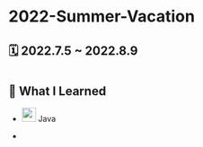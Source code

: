 # 2022-Summer-Vacation

## 🗓 2022.7.5 ~ 2022.8.9
#

## 📝 What  I Learned
- <img src = https://cdn-icons-png.flaticon.com/512/226/226777.png width = "25" height = "25"> Java 

- 